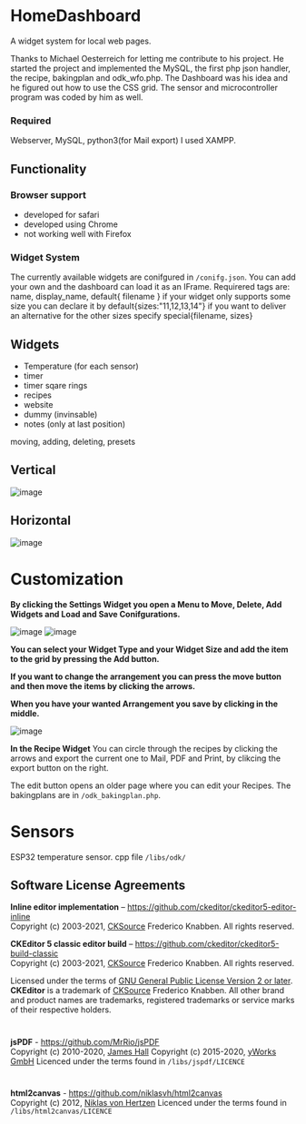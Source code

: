 # HomeDashboard
A widget system for local web pages.

Thanks to Michael Oesterreich for letting me contribute to his project.
He started the project and implemented the MySQL, the first php json handler, the recipe, bakingplan and odk_wfo.php.
The Dashboard was his idea and he figured out how to use the CSS grid. The sensor and microcontroller program was coded by him as well.


### Required

Webserver, MySQL, python3(for Mail export)
I used XAMPP.

## Functionality

### Browser support
* developed for safari
* developed using Chrome
* not working well with Firefox

### Widget System

The currently available widgets are conifgured in `/conifg.json`.
You can add your own and the dashboard can load it as an IFrame.
  Requirered tags are: name, display_name, default{ filename }
  if your widget only supports some size you can declare it by default{sizes:"11,12,13,14"}
  if you want to deliver an alternative for the other sizes specify special{filename, sizes}

## Widgets
 - Temperature (for each sensor)<br>
 - timer<br>
 - timer sqare rings<br>
 - recipes<br>
 - website<br>
 - dummy (invinsable)<br>
 - notes (only at last position)<br>

moving, adding, deleting, presets

## Vertical
![image](https://user-images.githubusercontent.com/62812264/138172914-ef2896a4-44cf-441c-bd26-0c5939b8ad9a.png)
## Horizontal
![image](https://user-images.githubusercontent.com/62812264/138173038-d22c4c96-8338-4e78-96ef-d2f37f47a994.png)


# Customization

**By clicking the Settings Widget you open a Menu to Move, Delete, Add Widgets and Load and Save Conifgurations.**

![image](https://user-images.githubusercontent.com/62812264/138173812-38b83561-844a-43d8-a3b6-ee2fe53d6283.png)
![image](https://user-images.githubusercontent.com/62812264/138173868-6ff64967-0af3-4f32-b945-f5481d3a4506.png)

**You can select your Widget Type and your Widget Size and add the item to the grid by pressing the Add button.**

**If you want to change the arrangement you can press the move button and then move the items by clicking the arrows.**

**When you have your wanted Arrangement you save by clicking in the middle.**

![image](https://user-images.githubusercontent.com/62812264/138173149-b7be36d6-517c-4dae-9ca2-8f2eea961e14.png)

**In the Recipe Widget**
You can circle through the recipes by clicking the arrows and export the current one to Mail, PDF and Print, by clikcing the export button on the right.

The edit button opens an older page where you can edit your Recipes.
The bakingplans are in `/odk_bakingplan.php`.


# Sensors

ESP32 temperature sensor.
cpp file `/libs/odk/`




## Software License Agreements

**Inline editor implementation** – https://github.com/ckeditor/ckeditor5-editor-inline <br>
Copyright (c) 2003-2021, [CKSource](http://cksource.com) Frederico Knabben. All rights reserved.

**CKEditor 5 classic editor build** – https://github.com/ckeditor/ckeditor5-build-classic <br>
Copyright (c) 2003-2021, [CKSource](http://cksource.com) Frederico Knabben. All rights reserved.

Licensed under the terms of [GNU General Public License Version 2 or later](http://www.gnu.org/licenses/gpl.html).
**CKEditor** is a trademark of [CKSource](http://cksource.com) Frederico Knabben.
All other brand and product names are trademarks, registered trademarks or service marks of their respective holders.
#
**jsPDF** - https://github.com/MrRio/jsPDF <br>
Copyright (c) 2010-2020, [James Hall](https://github.com/MrRio/)
Copyright (c) 2015-2020, [yWorks GmbH](https://www.yworks.com/)
Licenced under the terms found in `/libs/jspdf/LICENCE`
#
**html2canvas** - https://github.com/niklasvh/html2canvas <br>
Copyright (c) 2012, [Niklas von Hertzen](https://github.com/niklasvh/)
Licenced under the terms found in `/libs/html2canvas/LICENCE`
